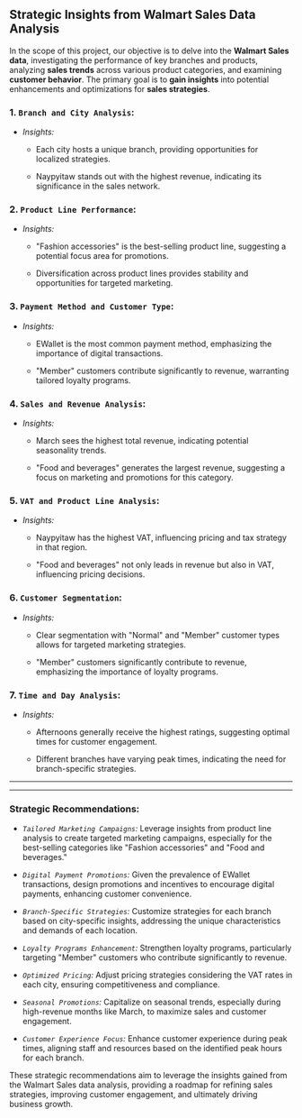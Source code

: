 ## Strategic Insights from Walmart Sales Data Analysis

In the scope of this project, our objective is to delve into the **Walmart Sales data**, investigating the performance of key branches and products, analyzing **sales trends** across various product categories, and examining **customer behavior**. The primary goal is to **gain insights** into potential enhancements and optimizations for **sales strategies**.

### 1. `Branch and City Analysis`:
- *Insights:*
  - Each city hosts a unique branch, providing opportunities for localized strategies.

  - Naypyitaw stands out with the highest revenue, indicating its significance in the sales network.

### 2. `Product Line Performance`:
- *Insights:*
  - "Fashion accessories" is the best-selling product line, suggesting a potential focus area for promotions.

  - Diversification across product lines provides stability and opportunities for targeted marketing.

### 3. `Payment Method and Customer Type`:
- *Insights:*
  - EWallet is the most common payment method, emphasizing the importance of digital transactions.

  - "Member" customers contribute significantly to revenue, warranting tailored loyalty programs.

### 4. `Sales and Revenue Analysis`:
- *Insights:*
  - March sees the highest total revenue, indicating potential seasonality trends.

  - "Food and beverages" generates the largest revenue, suggesting a focus on marketing and promotions for this category.

### 5. `VAT and Product Line Analysis`:
- *Insights:*
  - Naypyitaw has the highest VAT, influencing pricing and tax strategy in that region.

  - "Food and beverages" not only leads in revenue but also in VAT, influencing pricing decisions.

### 6. `Customer Segmentation`:
- *Insights:*
  - Clear segmentation with "Normal" and "Member" customer types allows for targeted marketing strategies.

  - "Member" customers significantly contribute to revenue, emphasizing the importance of loyalty programs.

### 7. `Time and Day Analysis`:
- *Insights:*
  - Afternoons generally receive the highest ratings, suggesting optimal times for customer engagement.

  - Different branches have varying peak times, indicating the need for branch-specific strategies.

--- 
---

### Strategic Recommendations:
- *`Tailored Marketing Campaigns`:* Leverage insights from product line analysis to create targeted marketing campaigns, especially for the best-selling categories like "Fashion accessories" and "Food and beverages."

- *`Digital Payment Promotions`:* Given the prevalence of EWallet transactions, design promotions and incentives to encourage digital payments, enhancing customer convenience.

- *`Branch-Specific Strategies`:* Customize strategies for each branch based on city-specific insights, addressing the unique characteristics and demands of each location.

- *`Loyalty Programs Enhancement`:* Strengthen loyalty programs, particularly targeting "Member" customers who contribute significantly to revenue.

- *`Optimized Pricing`:* Adjust pricing strategies considering the VAT rates in each city, ensuring competitiveness and compliance.

- *`Seasonal Promotions`:* Capitalize on seasonal trends, especially during high-revenue months like March, to maximize sales and customer engagement.

- *`Customer Experience Focus`:* Enhance customer experience during peak times, aligning staff and resources based on the identified peak hours for each branch.


These strategic recommendations aim to leverage the insights gained from the Walmart Sales data analysis, providing a roadmap for refining sales strategies, improving customer engagement, and ultimately driving business growth.
